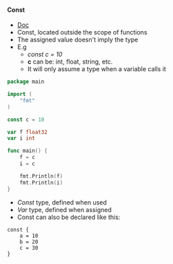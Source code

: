 #### Const
- [Doc](https://golang.org/ref/spec#Constant_declarations)
- Const, located outside the scope of functions
- The assigned value doesn't imply the type
- E.g
    - _const c = 10_
    - __c__ can be: int, float, string, etc.
    - It will only assume a type when a variable calls it
```go
package main

import (
    "fmt"
)

const c = 10

var f float32
var i int

func main() {
    f = c
    i = c

    fmt.Println(f)
    fmt.Println(i)
}
```
- _Const_ type, defined when used 
- _Var_ type, defined when assigned
- Const can also be declared like this:
```
const {
    a = 10
    b = 20
    c = 30
}
```
